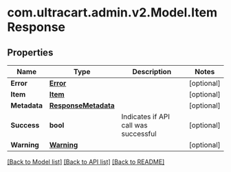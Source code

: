 
# com.ultracart.admin.v2.Model.ItemResponse

## Properties

Name | Type | Description | Notes
------------ | ------------- | ------------- | -------------
**Error** | [**Error**](Error.md) |  | [optional] 
**Item** | [**Item**](Item.md) |  | [optional] 
**Metadata** | [**ResponseMetadata**](ResponseMetadata.md) |  | [optional] 
**Success** | **bool** | Indicates if API call was successful | [optional] 
**Warning** | [**Warning**](Warning.md) |  | [optional] 

[[Back to Model list]](../README.md#documentation-for-models)
[[Back to API list]](../README.md#documentation-for-api-endpoints)
[[Back to README]](../README.md)

